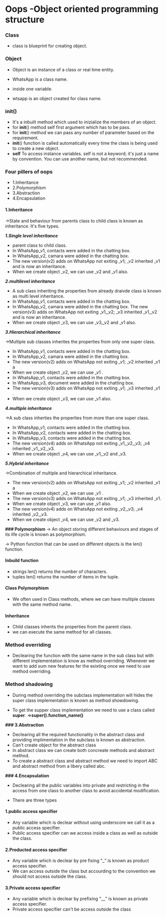 # __Oops -Object oriented programming structure__
 
### __Class__
* class is blueprint for creating object.
### __Object__
* Object is an instance of a class or real time entity.

* WhatsApp is a class name.
* inside one variable.
* wtsapp is an object created for class name.

###  __init__()
* It's a inbuilt method which used to inizialize the members of an object.
* for __init__() method self first argument which has to be pass.
* for __init__() method we can pass any number of parameter based on the requirement.
*  __init__() function is called automatically every time the class is being used to create a new object.
* __self__ To access instance variables. self is not a keyword; it's just a name by convention. You can use another name, but not recommended.

### Four pillers of oops
* 1.Inheritance
* 2.Polymorphism
* 3.Abstraction 
* 4.Encapsulation

#### 1.Inheritance
 ->State and behaviour from parents class to child class is known as inheritance. It's five types.

 ***__**1.Single level inheritance**__***

* parent class to child class.
* In WhatsApp_v1, contacts were added in the chatting box.
* In WhatsApp_v2, camara were added in the chatting box.
* The new version(v2) adds on WhatsApp not exiting _v1; _v2 inherited _v1 and is now an inheritance.
* When we create object _v2, we can use _v2 and _v1 also.

 ***__**2.multilevel inheritance**__***

* A sub class inheriting the properties from already draivde class is known as multi  level inheritance.
* In WhatsApp_v1, contacts were added in the chatting box.
* In WhatsApp_v2, camara were added in the chatting box.
 The new version(v3) adds on WhatsApp not exiting _v1,_v2; _v3 inherited _v1,_v2 and is now an inheritance.
* When we create object _v3, we can use _v3,_v2 and _v1 also.

 ***__**3.Hierarchical inheritance**__***

->Multiple sub classes inherites the properties from only one super class.
* In WhatsApp_v1, contacts were added in the chatting box.
* In WhatsApp_v2, camara were added in the chatting box.
* The new version(v2) adds on WhatsApp not exiting _v1; _v2 inherited _v1 a
* When we create object _v2, we can use _v1 .
* In WhatsApp_v1, contacts were added in the chatting box.
* In WhatsApp_v3, document were added in the chatting box.
* The new version(v3) adds on WhatsApp not exiting _v1; _v3 inherited _v1 .
* When we create object _v3, we can use _v1 also.

***__**4.multiple inheritance**__***

->A sub class inherties the properties from more than one super class.
* In WhatsApp_v1, contacts were added in the chatting box.
* In WhatsApp_v2, contacts were added in the chatting box.
* In WhatsApp_v3, contacts were added in the chatting box.
* The new version(v4) adds on WhatsApp not exiting _v1,_v2,_v3; _v4 inherited _v1,_v2,_v3.
* When we create object _v4, we can use _v1,_v2 and _v3.

***__**5.Hybrid inheritance**__***

->Combination of multiple and hierarchical inheritance.
* The new version(v2) adds on WhatsApp not exiting _v1; _v2 inherited _v1 a
* When we create object _v2, we can use _v1 .
* The new version(v3) adds on WhatsApp not exiting _v1; _v3 inherited _v1.
* When we create object _v3, we can use _v1 also.
* The new version(v4) adds on WhatsApp not exiting _v2,_v3; _v4 inherited _v2,_v3.
* When we create object _v4, we can use _v2 and _v3.

**### Polymorphism**
-> An object storing different behaviours and stages of its life cycle is known as polymorphism.

-> Python function that can be used on different objects is the len() function.
#### Inbuild function
* strings len() returns the number of characters.
* tuples len() returns the number of items in the tuple.
#### Class Polymorphism
* We often used in Class methods, where we can have multiple classes with the same method name.
#### Inheritance 
* Child classes inherits the properties from the parent class.
* we can execute the same method for all classes.

### Method overriding

* Declearing the function with the same name in the sub class but with different implementation is know as method overriding. Whenever we want to add sum new features fer the exixting once we need to use method overriding.

### Method shadowing 

* During method overriding the subclass implementation will hides the super class implementation is known as method showdowing.

* To get the supper class implementation we need to use a class called __super__.
=>__super().function_name()__

**### 3.Abstraction**

* Declearing all the required functionality in the abstract class and providing implimentation in the subclass is known as abstraction.
* Can't create object for the abstract class
* In abstract class we can create both concreate methods and abstract method.
* To create a abstract class and abstract method we need to import ABC and abstract method from a libery called abc.

**### 4.Encapsulation**

* Declearing all the public variables into private and restricting in the access from one class to another class to avoid accidental modification.

* There are three types
#### 1.public access specifier
* Any variable which is declear without using underscore we call it as a public access specifier.
* Public access specifier can we access inside a class as well as outside the class.

#### 2.Producted access specifier

* Any variable which is declear by pre fixing "_" is known as product access specifier.
* We can access outside the class but accourding to the convention we should not access outside the class.

#### 3.Private access specifier

* Any variable which is declear by prefixing "__" is known as private access specifier.
* Private access specifier can't be access outside the class
